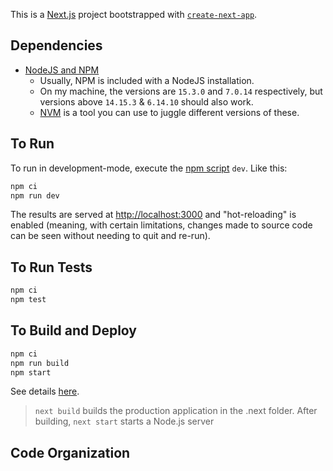 This is a [Next.js](https://nextjs.org/) project bootstrapped with [`create-next-app`](https://github.com/vercel/next.js/tree/canary/packages/create-next-app).

## Dependencies
- [NodeJS and NPM](https://nodejs.org/)
    - Usually, NPM is included with a NodeJS installation.
    - On my machine, the versions are `15.3.0` and `7.0.14` respectively, but versions above `14.15.3` & `6.14.10` should also work.
    - [NVM](https://github.com/nvm-sh/nvm) is a tool you can use to juggle different versions of these.

## To Run

To run in development-mode, execute the [npm script](https://docs.npmjs.com/cli/v6/using-npm/scripts) `dev`. Like this:

```bash
npm ci
npm run dev
```

The results are served at [http://localhost:3000](http://localhost:3000) and "hot-reloading" is enabled (meaning, with certain limitations, changes made to source code can be seen without needing to quit and re-run).

## To Run Tests

```bash
npm ci
npm test
```

## To Build and Deploy

```bash
npm ci
npm run build
npm start
```

See details [here](https://nextjs.org/docs/deployment#nodejs-server).
>`next build` builds the production application in the .next folder. After building, `next start` starts a Node.js server

## Code Organization